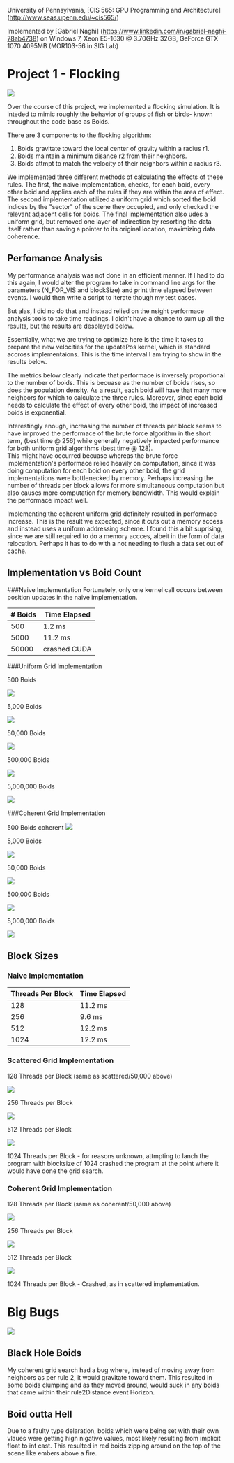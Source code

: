 University of Pennsylvania, 
[CIS 565: GPU Programming and Architecture]
(http://www.seas.upenn.edu/~cis565/)

Implemented by [Gabriel Naghi]
(https://www.linkedin.com/in/gabriel-naghi-78ab4738) on 
Windows 7, Xeon E5-1630 @ 3.70GHz 32GB, GeForce GTX 1070 4095MB 
(MOR103-56 in SIG Lab)

Project 1 - Flocking
=====================

![](images/simulation.png)

Over the course of this project, we implemented a flocking 
simulation. It is inteded to mimic roughly the behavior of 
groups of fish or birds- known throughout the code base as Boids.

There are 3 components to the flocking algorithm:
1. Boids gravitate toward the local center of gravity within a radius r1. 
2. Boids maintain a minimum disance r2 from their neighbors.
3. Boids attmpt to match the velocity of their neighbors within a radius r3.

We implemented three different methods of calculating the effects 
of these rules. The first, the naive implementation, checks, 
for each boid, every other boid and applies each of the rules 
if they are within the area of effect. The second implementation 
utilized a uniform grid which sorted the boid indices by the 
"sector" of the scene they occupied, and only checked the relevant 
adjacent cells for boids. The final implementation also udes a 
uniform grid, but removed one layer of indirection by resorting 
the data itself rather than saving a pointer to its original 
location, maximizing data coherence.

Perfomance Analysis
----------------------
My performance analysis was not done in an efficient manner. If 
I had to do this again, I would alter the program to take in 
command line args for the parameters (N_FOR_VIS and blockSize) 
and print time elapsed between events. I would then write a script 
to iterate though my test cases.

But alas, I did no do that and instead relied on the nsight 
performace analysis tools to take time readings. I didn't have 
a chance to sum up all the results, but the results are 
desplayed below.

Essentially, what we are trying to optimize here is the time it 
takes to prepare the new velocities for the updatePos kernel, 
which is standard accross implementaions. 
This is the time interval I am trying to show in the results below.

The metrics below clearly indicate that performace is inversely proportional to the number of boids. This is becuase as the number of boids rises, so does the population density. As a result, each boid will have that many more neighbors for which to calculate the three rules. Moreover, since each boid needs to calculate the effect of every other boid, the impact of increased boids is exponential. 

Interestingly enough, increasing the number of threads per block seems to 
have improved the performace of the brute force algorithm in the short term, (best time @ 256)
while generally negatively impacted performance for both uniform grid algorithms (best time @ 128).  
This might have occurred becuase whereas the brute force implementation's performace relied heavily on computation, 
since it was doing computation for each boid on every other boid, the grid implementations
were bottlenecked by memory. Perhaps increasing the number of threads per block allows for more simultaneous computation but also causes more computation for memory bandwidth. This would explain the performace impact well. 


Implementing the coherent uniform grid definitely resulted in performace 
increase. This is the result we expected, since it cuts out a memory
access and instead uses a uniform addressing scheme. I found this a bit suprising, since we are still required to do a memory accces, albeit in 
the form of data relocation. Perhaps it has to do with a not needing to 
flush a data set out of cache. 

## Implementation vs Boid Count

###Naive Implementation
Fortunately, only one kernel call occurs between position updates
in the naive implementation. 

|# Boids| Time Elapsed |  
|-------|--------------|
| 500   |    1.2 ms    |
| 5000  |   11.2 ms    |
| 50000 | crashed CUDA | 

###Uniform Grid Implementation

500 Boids

![](images/uniform500.PNG)

5,000 Boids

![](images/uniform5_000.PNG)

50,000 Boids

![](images/uniform50_000.PNG)

500,000 Boids

![](images/uniform500_000.PNG)

5,000,000 Boids

![](images/uniform5_000_000.PNG)

###Coherent Grid Implementation

500 Boids
coherent
![](images/coherent500.PNG)

5,000 Boids

![](images/coherent5_000.PNG)

50,000 Boids

![](images/coherent50_000.PNG)

500,000 Boids

![](images/coherent500_000.PNG)

5,000,000 Boids

![](images/coherent5_000_000.PNG)

## Block Sizes

### Naive Implementation

|Threads Per Block| Time Elapsed |  
|-----------------|--------------|
|       128       |   11.2 ms    |
|       256       |    9.6 ms    |
|       512       |   12.2 ms    | 
|      1024       |   12.2 ms    | 


### Scattered Grid Implementation

128 Threads per Block (same as scattered/50,000 above)

![](images/uniform50_000.PNG)

256 Threads per Block 

![](images/scattteredblocksize256.PNG)

512 Threads per Block 

![](images/scattteredblocksize512.PNG)


1024 Threads per Block - for reasons unknown, attmpting to lanch the 
program with blocksize of 1024 crashed the program at the point where it
would have done the grid search. 

### Coherent Grid Implementation

128 Threads per Block (same as coherent/50,000 above)

![](images/coherent50_000.PNG)

256 Threads per Block 

![](images/blocksize256.PNG)

512 Threads per Block 

![](images/blocksize512.PNG)


1024 Threads per Block - Crashed, as in scattered implementation.

# Big Bugs

![](images/boids_meme.jpg)

## Black Hole Boids

My coherent grid search had a bug where, instead of moving away from neighbors as per rule 2, it would gravitate toward them. This resulted in some boids clumping and as they moved around, would suck in any boids that came within their rule2Distance event Horizon.

## Boid outta Hell

Due to a faulty type delaration, boids which were being set with their own vlaues were getting high nigative values, most likely resulting from implicit float to int cast. This resulted in red boids zipping around on the top of the scene like embers above a fire. 
